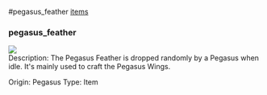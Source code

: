 #pegasus_feather
<a href="/posts/wiki/items">items</a>
<div class="iteminfo">
<h3>pegasus_feather</h3>
<img class="pixelimage" src="https://dragon-force-studio.com/images/EF_wiki/pegasus_feather.png">

</div>
Description:  The Pegasus Feather is dropped randomly by a Pegasus when idle.  It's mainly used to craft the Pegasus Wings.

Origin:  Pegasus
Type:  Item